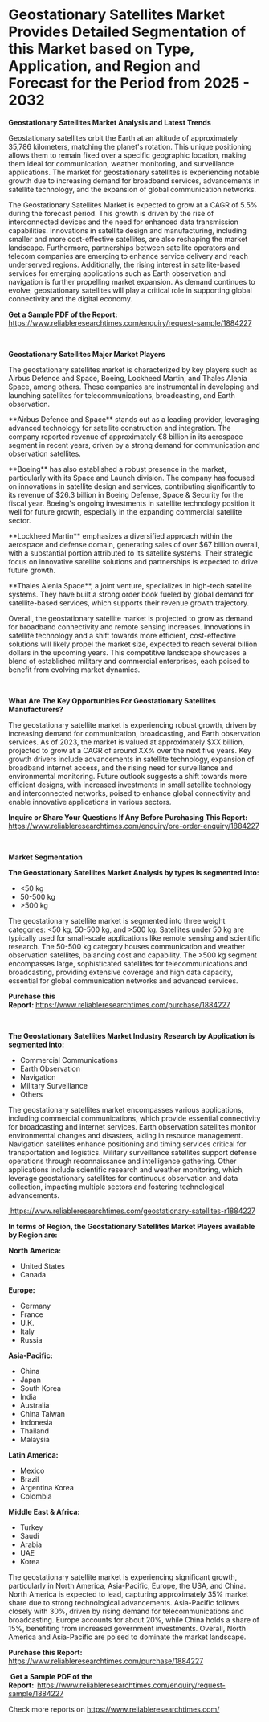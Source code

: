 <p><h1>Geostationary Satellites Market Provides Detailed Segmentation of this Market based on Type, Application, and Region and Forecast for the Period from 2025 - 2032</h1></p><p><strong>Geostationary Satellites Market Analysis and Latest Trends</strong></p>
<p><p>Geostationary satellites orbit the Earth at an altitude of approximately 35,786 kilometers, matching the planet's rotation. This unique positioning allows them to remain fixed over a specific geographic location, making them ideal for communication, weather monitoring, and surveillance applications. The market for geostationary satellites is experiencing notable growth due to increasing demand for broadband services, advancements in satellite technology, and the expansion of global communication networks.</p><p>The Geostationary Satellites Market is expected to grow at a CAGR of 5.5% during the forecast period. This growth is driven by the rise of interconnected devices and the need for enhanced data transmission capabilities. Innovations in satellite design and manufacturing, including smaller and more cost-effective satellites, are also reshaping the market landscape. Furthermore, partnerships between satellite operators and telecom companies are emerging to enhance service delivery and reach underserved regions. Additionally, the rising interest in satellite-based services for emerging applications such as Earth observation and navigation is further propelling market expansion. As demand continues to evolve, geostationary satellites will play a critical role in supporting global connectivity and the digital economy.</p></p>
<p><strong>Get a Sample PDF of the Report:&nbsp;</strong> <a href="https://www.reliableresearchtimes.com/enquiry/request-sample/1884227?utm_campaign=2277&utm_medium=2&utm_source=Github&utm_content=ia&utm_term=20022025&utm_id=geostationary-satellites">https://www.reliableresearchtimes.com/enquiry/request-sample/1884227</a></p>
<p>&nbsp;</p>
<p><strong>Geostationary Satellites Major Market Players</strong></p>
<p><p>The geostationary satellites market is characterized by key players such as Airbus Defence and Space, Boeing, Lockheed Martin, and Thales Alenia Space, among others. These companies are instrumental in developing and launching satellites for telecommunications, broadcasting, and Earth observation.</p><p>**Airbus Defence and Space** stands out as a leading provider, leveraging advanced technology for satellite construction and integration. The company reported revenue of approximately €8 billion in its aerospace segment in recent years, driven by a strong demand for communication and observation satellites.</p><p>**Boeing** has also established a robust presence in the market, particularly with its Space and Launch division. The company has focused on innovations in satellite design and services, contributing significantly to its revenue of $26.3 billion in Boeing Defense, Space & Security for the fiscal year. Boeing's ongoing investments in satellite technology position it well for future growth, especially in the expanding commercial satellite sector.</p><p>**Lockheed Martin** emphasizes a diversified approach within the aerospace and defense domain, generating sales of over $67 billion overall, with a substantial portion attributed to its satellite systems. Their strategic focus on innovative satellite solutions and partnerships is expected to drive future growth.</p><p>**Thales Alenia Space**, a joint venture, specializes in high-tech satellite systems. They have built a strong order book fueled by global demand for satellite-based services, which supports their revenue growth trajectory.</p><p>Overall, the geostationary satellite market is projected to grow as demand for broadband connectivity and remote sensing increases. Innovations in satellite technology and a shift towards more efficient, cost-effective solutions will likely propel the market size, expected to reach several billion dollars in the upcoming years. This competitive landscape showcases a blend of established military and commercial enterprises, each poised to benefit from evolving market dynamics.</p></p>
<p>&nbsp;</p>
<p><strong>What Are The Key Opportunities For Geostationary Satellites Manufacturers?</strong></p>
<p><p>The geostationary satellite market is experiencing robust growth, driven by increasing demand for communication, broadcasting, and Earth observation services. As of 2023, the market is valued at approximately $XX billion, projected to grow at a CAGR of around XX% over the next five years. Key growth drivers include advancements in satellite technology, expansion of broadband internet access, and the rising need for surveillance and environmental monitoring. Future outlook suggests a shift towards more efficient designs, with increased investments in small satellite technology and interconnected networks, poised to enhance global connectivity and enable innovative applications in various sectors.</p></p>
<p><strong>Inquire or Share Your Questions If Any Before Purchasing This Report:</strong> <a href="https://www.reliableresearchtimes.com/enquiry/pre-order-enquiry/1884227?utm_campaign=2277&utm_medium=2&utm_source=Github&utm_content=ia&utm_term=20022025&utm_id=geostationary-satellites">https://www.reliableresearchtimes.com/enquiry/pre-order-enquiry/1884227</a></p>
<p>&nbsp;</p>
<p><strong>Market Segmentation</strong></p>
<p><strong>The Geostationary Satellites Market Analysis by types is segmented into:</strong></p>
<p><ul><li><50 kg</li><li>50-500 kg</li><li>>500 kg</li></ul></p>
<p><p>The geostationary satellite market is segmented into three weight categories: <50 kg, 50-500 kg, and >500 kg. Satellites under 50 kg are typically used for small-scale applications like remote sensing and scientific research. The 50-500 kg category houses communication and weather observation satellites, balancing cost and capability. The >500 kg segment encompasses large, sophisticated satellites for telecommunications and broadcasting, providing extensive coverage and high data capacity, essential for global communication networks and advanced services.</p></p>
<p><strong>Purchase this Report:&nbsp;</strong><a href="https://www.reliableresearchtimes.com/purchase/1884227?utm_campaign=2277&utm_medium=2&utm_source=Github&utm_content=ia&utm_term=20022025&utm_id=geostationary-satellites">https://www.reliableresearchtimes.com/purchase/1884227</a></p>
<p>&nbsp;</p>
<p><strong>The Geostationary Satellites Market Industry Research by Application is segmented into:</strong></p>
<p><ul><li>Commercial Communications</li><li>Earth Observation</li><li>Navigation</li><li>Military Surveillance</li><li>Others</li></ul></p>
<p><p>The geostationary satellites market encompasses various applications, including commercial communications, which provide essential connectivity for broadcasting and internet services. Earth observation satellites monitor environmental changes and disasters, aiding in resource management. Navigation satellites enhance positioning and timing services critical for transportation and logistics. Military surveillance satellites support defense operations through reconnaissance and intelligence gathering. Other applications include scientific research and weather monitoring, which leverage geostationary satellites for continuous observation and data collection, impacting multiple sectors and fostering technological advancements.</p></p>
<p><a href="https://www.reliableresearchtimes.com/geostationary-satellites-r1884227?utm_campaign=2277&utm_medium=2&utm_source=Github&utm_content=ia&utm_term=20022025&utm_id=geostationary-satellites">&nbsp;https://www.reliableresearchtimes.com/geostationary-satellites-r1884227</a></p>
<p><strong>In terms of Region, the Geostationary Satellites Market Players available by Region are:</strong></p>
<p>
    <p> <strong> North America: </strong>
        <ul>
            <li>United States</li>
            <li>Canada</li>
        </ul>
        </p> 
    <p> <strong> Europe: </strong>
        <ul>
            <li>Germany</li>
            <li>France</li>
            <li>U.K.</li>
            <li>Italy</li>
            <li>Russia</li>
        </ul>
        </p> 
    <p> <strong> Asia-Pacific: </strong>
        <ul>
            <li>China</li>
            <li>Japan</li>
            <li>South Korea</li>
            <li>India</li>
            <li>Australia</li>
            <li>China Taiwan</li>
            <li>Indonesia</li>
            <li>Thailand</li>
            <li>Malaysia</li>
        </ul>
        </p> 
    <p> <strong> Latin America: </strong>
        <ul>
            <li>Mexico</li>
            <li>Brazil</li>
            <li>Argentina Korea</li>
            <li>Colombia</li>
        </ul>
        </p> 
    <p> <strong> Middle East & Africa: </strong>
        <ul>
            <li>Turkey</li>
            <li>Saudi</li>
            <li>Arabia</li>
            <li>UAE</li>
            <li>Korea</li>
        </ul>
    </p>
    </p>
<p><p>The geostationary satellite market is experiencing significant growth, particularly in North America, Asia-Pacific, Europe, the USA, and China. North America is expected to lead, capturing approximately 35% market share due to strong technological advancements. Asia-Pacific follows closely with 30%, driven by rising demand for telecommunications and broadcasting. Europe accounts for about 20%, while China holds a share of 15%, benefiting from increased government investments. Overall, North America and Asia-Pacific are poised to dominate the market landscape.</p></p>
<p><strong>Purchase this Report: </strong><a href="https://www.reliableresearchtimes.com/purchase/1884227?utm_campaign=2277&utm_medium=2&utm_source=Github&utm_content=ia&utm_term=20022025&utm_id=geostationary-satellites">https://www.reliableresearchtimes.com/purchase/1884227</a></p>
<p>&nbsp;<strong>Get a Sample PDF of the Report:&nbsp;&nbsp;</strong><a href="https://www.reliableresearchtimes.com/enquiry/request-sample/1884227?utm_campaign=2277&utm_medium=2&utm_source=Github&utm_content=ia&utm_term=20022025&utm_id=geostationary-satellites">https://www.reliableresearchtimes.com/enquiry/request-sample/1884227</a></p>
<p><strong></strong></p>
<p>Check more reports on <a href="https://www.reliableresearchtimes.com/?utm_campaign=2277&utm_medium=2&utm_source=Github&utm_content=ia&utm_term=20022025&utm_id=geostationary-satellites">https://www.reliableresearchtimes.com/</a></p>